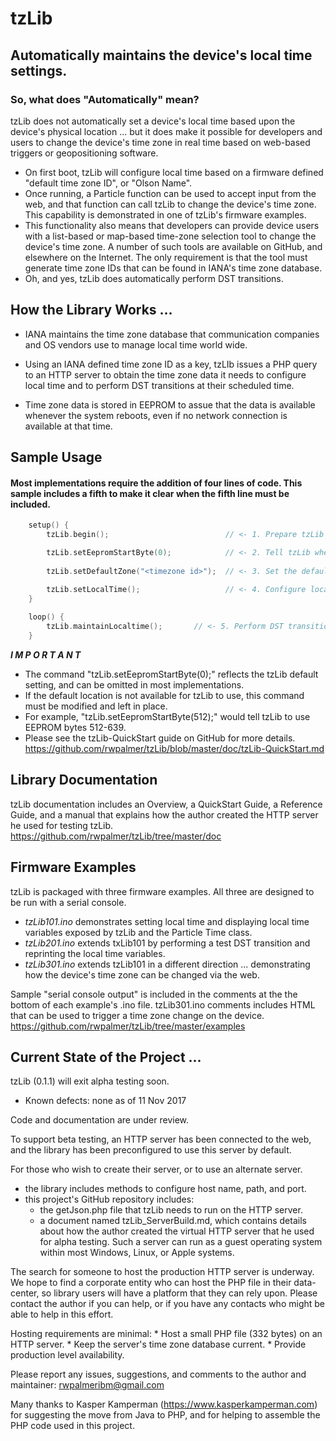 # tzLib

## Automatically maintains the device's local time settings.

### So, what does "Automatically" mean?
tzLib does not automatically set a device's local time based upon the device's physical location ... but it does make it possible for developers and users to change the device's time zone in real time based on web-based triggers or geopositioning software.
*	On first boot, tzLib will configure local time based on a firmware defined "default time zone ID", or "Olson Name".
*	Once running, a Particle function can be used to accept input from the web, and that function can call tzLib to change the device's time zone. This capability is demonstrated in one of tzLib's firmware examples. 
*	This functionality also means that developers can provide device users with a list-based or map-based time-zone selection tool to change the device's time zone. A number of such tools are available on GitHub, and elsewhere on the Internet. The only requirement is that the tool must generate time zone IDs that can be found in IANA's time zone database.
*	Oh, and yes, tzLib does automatically perform DST transitions.  


## How the Library Works ...

* IANA maintains the time zone database that communication companies and OS vendors use to manage local time world wide. 

* Using an IANA defined time zone ID as a key, tzLIb issues a PHP query to an HTTP server to obtain the time zone data it needs to configure local time and to perform DST transitions at their scheduled time.

* Time zone data is stored in EEPROM to assue that the data is available whenever the system reboots, even if no network connection is available at that time. 

## Sample Usage
#### Most implementations require the addition of four lines of code. This sample includes a fifth to make it clear when the fifth line must be included.

```cpp		
	setup() {
	    tzLib.begin();                          // <- 1. Prepare tzLib to run

	    tzLib.setEepromStartByte(0);            // <- 2. Tell tzLib where to store data in EEPROM		  
		  
	    tzLib.setDefaultZone("<timezone id>");  // <- 3. Set the default time zone

	    tzLib.setLocalTime();                   // <- 4. Configure local time   
	}
		   
	loop() {
	    tzLib.maintainLocaltime();       // <- 5. Perform DST transitions & keep time zone data current.
	}
```

*__I M P O R T A N T__*  
* 	The command "tzLib.setEepromStartByte(0);" reflects the tzLib default setting, and can be omitted in most implementations.
* 	If the default location is not available for tzLib to use, this command must be modified and left in place. 
*	For example, "tzLib.setEepromStartByte(512);" would tell tzLib to use EEPROM bytes 512-639. 
*	Please see the tzLib-QuickStart guide on GitHub for more details. https://github.com/rwpalmer/tzLib/blob/master/doc/tzLib-QuickStart.md


##	Library Documentation
tzLib documentation includes an Overview, a QuickStart Guide, a Reference Guide, and a manual that explains how the author created the HTTP server he used for testing tzLib. https://github.com/rwpalmer/tzLib/tree/master/doc


##	Firmware Examples
tzLib is packaged with three firmware examples. All three are designed to be run with a serial console.
*	*tzLib101.ino* demonstrates setting local time and displaying local time variables exposed by tzLib and the Particle Time class.
*	*tzLib201.ino* extends txLib101 by performing a test DST transition and reprinting the local time variables.
*	*tzLib301.ino* extends tzLib101 in a different direction ... demonstrating how the device's time zone can be changed via the web.

Sample "serial console output" is included in the comments at the the bottom of each example's .ino file. tzLib301.ino comments includes HTML that can be used to trigger a time zone change on the device. https://github.com/rwpalmer/tzLib/tree/master/examples


## Current State of the Project ...

tzLib (0.1.1) will exit alpha testing soon.
*	Known defects: none as of 11 Nov 2017
	
Code and documentation are under review. 
	
To support beta testing, an HTTP server has been connected to the  web, and the library has been preconfigured to use this server by default. 
		
For those who wish to create their server, or to use an alternate server. 
* the library includes methods to configure host name, path, and port.
* this project's GitHub repository includes:
	* 	the getJson.php file that tzLib needs to run on the HTTP server.
	* 	a document named tzLib_ServerBuild.md,  which contains details about how the author created the virtual HTTP server that he used for alpha testing. Such a server can run as a guest operating system within most Windows, Linux, or Apple systems. 

The search for someone to host the production HTTP server is underway.  We hope to find a corporate entity who can host the PHP file in their data-center, so library users will have a platform that they can rely upon. Please contact the author if you can help, or if you have any contacts who might be able to help in this effort. 
		
Hosting requirements are minimal: 
	* 	Host a small PHP file (332 bytes) on an HTTP server.
	* 	Keep the server's time zone database current.
	* 	Provide production level availability.
		
Please report any issues, suggestions, and comments to the author and maintainer: rwpalmeribm@gmail.com
	   

Many thanks to Kasper Kamperman (https://www.kasperkamperman.com) for suggesting the move from Java to PHP,
and for helping to assemble the PHP code used in this project.





